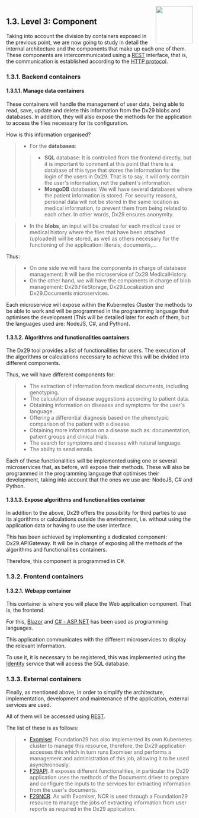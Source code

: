 <img align="right" width="100px" src="../../_images/Foundation29.png">

## 1.3. Level 3: Component

Taking into account the division by containers exposed in the previous point, we are now going to study in detail the internal architecture and the components that make up each one of them.
These components are intercommunicated using a [REST](https://restfulapi.net/) interface, that is, the communication is established according to the [HTTP protocol](https://restfulapi.net/http-methods/). 

### 1.3.1. Backend containers
#### 1.3.1.1. Manage data containers
These containers will handle the management of user data, being able to read, save, update and delete this information from the Dx29 blobs and databases.
In addition, they will also expose the methods for the application to access the files necessary for its configuration.

How is this information organised?
>- For the **databases**:
>>- **SQL** database: It is controlled from the frontend directly, but it is important to comment at this point that there is a database of this type that stores the information for the login of the users in Dx29. That is to say, it will only contain the user's information, not the patient's information.
>>- **MongoDB** databases: We will have several databases where the patient information is stored. For security reasons, personal data will not be stored in the same location as medical information, to prevent them from being related to each other. In other words, Dx29 ensures anonymity.

>- In the **blobs**, an input will be created for each medical case or medical history where the files that have been attached (uploaded) will be stored, as well as others necessary for the functioning of the application: literals, documents,...

Thus:
>- On one side we will have the components in charge of database management: It will be the microservice of Dx29.MedicalHistory.
>- On the other hand, we will have the components in charge of blob management: Dx29.FileStorage, Dx29.Localization and Dx29.Documents microservices.

Each microservice will expose within the Kubernetes Cluster the methods to be able to work and will be programmed in the programming language that optimises the development (This will be detailed later for each of them, but the languages used are: NodeJS, C#, and Python).

#### 1.3.1.2. Algorithms and functionalities containers
The Dx29 tool provides a list of functionalities for users. The execution of the algorithms or calculations necessary to achieve this will be divided into different components. 

Thus, we will have different components for:
>- The extraction of information from medical documents, including genotyping.
>- The calculation of disease suggestions according to patient data.
>- Obtaining information on diseases and symptoms for the user's language.
>- Offering a differential diagnosis based on the phenotypic comparison of the patient with a disease.
>- Obtaining more information on a disease such as: documentation, patient groups and clinical trials.
>- The search for symptoms and diseases with natural language.
>- The ability to send emails.

Each of these functionalities will be implemented using one or several microservices that, as before, will expose their methods. These will also be programmed in the programming language that optimises their development, taking into account that the ones we use are: NodeJS, C# and Python.


#### 1.3.1.3. Expose algorithms and functionalities container
In addition to the above, Dx29 offers the possibility for third parties to use its algorithms or calculations outside the environment, i.e. without using the application data or having to use the user interface.

This has been achieved by implementing a dedicated component: Dx29.APIGateway. It will be in charge of exposing all the methods of the algorithms and functionalities containers.

Therefore, this component is programmed in C#.

### 1.3.2. Frontend containers
#### 1.3.2.1. Webapp container
This container is where you will place the Web application component. That is, the frontend.

For this, [Blazor](https://dotnet.microsoft.com/apps/aspnet/web-apps/blazor) and [C# - ASP.NET](https://docs.microsoft.com/en-GB/visualstudio/get-started/csharp/tutorial-aspnet-core?view=vs-2022) has been used as programming languages.

This application communicates with the different microservices to display the relevant information. 

To use it, it is necessary to be registered, this was implemented using the [Identity](https://docs.microsoft.com/en-GB/aspnet/core/security/authentication/identity?view=aspnetcore-6.0&tabs=visual-studio) service that will access the SQL database.

### 1.3.3. External containers
Finally, as mentioned above, in order to simplify the architecture, implementation, development and maintenance of the application, external services are used.

All of them will be accessed using [REST](https://restfulapi.net/).

The list of these is as follows:
>- [Exomiser](https://github.com/exomiser/Exomiser). Foundation29 has also implemented its own Kubernetes cluster to manage this resource, therefore, the Dx29 application accesses this which in turn runs Exomiser and performs a management and administration of this job, allowing it to be used asynchronously.
>- [F29API](https://f29api.northeurope.cloudapp.azure.com/index.html). It exposes different functionalities, in particular the Dx29 application uses the methods of the Documents driver to prepare and configure the inputs to the services for extracting information from the user's documents.
>- [F29NCR](https:/f29ncr.northeurope.cloudapp.azure.com). As with Exomiser, NCR is used through a Foundation29 resource to manage the jobs of extracting information from user reports as required in the Dx29 application.